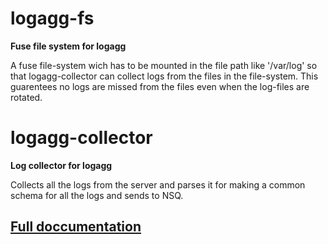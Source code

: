# logagg-fs
**Fuse file system for logagg**

A fuse file-system wich has to be mounted in the file path like '/var/log' so that logagg-collector can collect logs from the files in the file-system.
This guarentees no logs are missed from the files even when the log-files are rotated.

# logagg-collector
**Log collector for logagg**

Collects all the logs from the server and parses it for making a common schema for all the logs and sends to NSQ.

## [Full doccumentation](deep-compute.github.io.collector)

